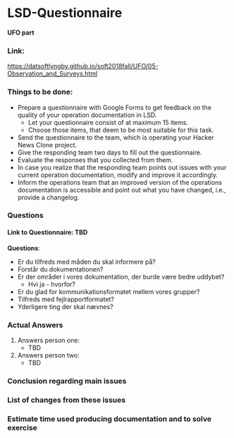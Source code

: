 # LSD-Questionnaire
**UFO part**
### Link:
https://datsoftlyngby.github.io/soft2018fall/UFO/05-Observation_and_Surveys.html

### Things to be done:
- Prepare a questionnaire with Google Forms to get feedback on the quality of your operation documentation in LSD.
    - Let your questionnaire consist of at maximum 15 items.
    - Choose those items, that deem to be most suitable for this task.
- Send the questionnaire to the team, which is operating your Hacker News Clone project.
- Give the responding team two days to fill out the questionnaire.
- Evaluate the responses that you collected from them.
- In case you realize that the responding team points out issues with your current operation documentation, modify and improve it accordingly.
- Inform the operations team that an improved version of the operations documentation is accessible and point out what you have changed, i.e., provide a changelog.

### Questions
#### Link to Questionnaire: TBD

**Questions**:
- Er du tilfreds med måden du skal informere på?
- Forstår du dokumentationen?
- Er der områder i vores dokumentation, der burde være bedre uddybet?
    - Hvi ja - hvorfor?
- Er du glad for kommunikationsformatet mellem vores grupper?
- Tilfreds med fejlrapportformatet?
- Yderligere ting der skal nævnes?

### Actual Answers
1. Answers person one:
    - TBD
2. Answers person two:
    - TBD

### Conclusion regarding main issues


### List of changes from these issues


### Estimate time used producing documentation and to solve exercise
